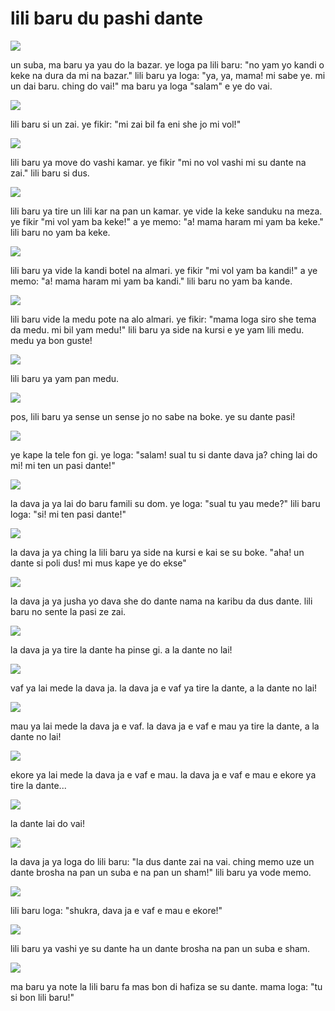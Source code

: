 # lili baru du pashi dante

![](http://www.pandunia.info/grafe/urse_dante/urse_01.png)

un suba, ma baru ya yau do la bazar.
ye loga pa lili baru:
"no yam yo kandi o keke na dura da mi na bazar."
lili baru ya loga:
"ya, ya, mama! mi sabe ye. mi un dai baru. ching do vai!"
ma baru ya loga "salam" e ye do vai.

![](http://www.pandunia.info/grafe/urse_dante/urse_02.png)

lili baru si un zai. ye fikir:
"mi zai bil fa eni she jo mi vol!"

![](http://www.pandunia.info/grafe/urse_dante/urse_03.png)

lili baru ya move do vashi kamar.
ye fikir "mi no vol vashi mi su dante na zai."
lili baru si dus.

![](http://www.pandunia.info/grafe/urse_dante/urse_04.png)

lili baru ya tire un lili kar na pan un kamar.
ye vide la keke sanduku na meza.
ye fikir "mi vol yam ba keke!"
a ye memo: "a! mama haram mi yam ba keke."
lili baru no yam ba keke.

![](http://www.pandunia.info/grafe/urse_dante/urse_05.png)

lili baru ya vide la kandi botel na almari.
ye fikir "mi vol yam ba kandi!"
a ye memo: "a! mama haram mi yam ba kandi."
lili baru no yam ba kande.

![](http://www.pandunia.info/grafe/urse_dante/urse_06.png)

lili baru vide la medu pote na alo almari.
ye fikir:
"mama loga siro she tema da medu. mi bil yam medu!"
lili baru ya side na kursi e ye yam lili medu.
medu ya bon guste!

![](http://www.pandunia.info/grafe/urse_dante/urse_07.png)

lili baru ya yam pan medu.

![](http://www.pandunia.info/grafe/urse_dante/urse_08.png)

pos, lili baru ya sense un sense jo no sabe na boke.
ye su dante pasi!

![](http://www.pandunia.info/grafe/urse_dante/urse_09.png)

ye kape la tele fon gi.
ye loga: "salam! sual tu si dante dava ja? ching lai do mi! mi ten un pasi dante!"

![](http://www.pandunia.info/grafe/urse_dante/urse_10.png)

la dava ja ya lai do baru famili su dom.
ye loga: "sual tu yau mede?"
lili baru loga: "si! mi ten pasi dante!"

![](http://www.pandunia.info/grafe/urse_dante/urse_11.png)

la dava ja ya ching la lili baru ya side na kursi e kai se su boke.
"aha! un dante si poli dus! mi mus kape ye do ekse"

![](http://www.pandunia.info/grafe/urse_dante/urse_12.png)

la dava ja ya jusha yo dava she do dante nama na karibu da dus dante.
lili baru no sente la pasi ze zai.

![](http://www.pandunia.info/grafe/urse_dante/urse_13.png)

la dava ja ya tire la dante ha pinse gi.
a la dante no lai!

![](http://www.pandunia.info/grafe/urse_dante/urse_14.png)

vaf ya lai mede la dava ja.
la dava ja e vaf ya tire la dante, a la dante no lai!

![](http://www.pandunia.info/grafe/urse_dante/urse_15.png)

mau ya lai mede la dava ja e vaf.
la dava ja e vaf e mau ya tire la dante, a la dante no lai!

![](http://www.pandunia.info/grafe/urse_dante/urse_16.png)

ekore ya lai mede la dava ja e vaf e mau.
la dava ja e vaf e mau e ekore ya tire la dante...

![](http://www.pandunia.info/grafe/urse_dante/urse_17.png)

la dante lai do vai!

![](http://www.pandunia.info/grafe/urse_dante/urse_18.png)

la dava ja ya loga do lili baru:
"la dus dante zai na vai.
ching memo uze un dante brosha na pan un suba e na pan un sham!"
lili baru ya vode memo.

![](http://www.pandunia.info/grafe/urse_dante/urse_19.png)

lili baru loga: "shukra, dava ja e vaf e mau e ekore!"

![](http://www.pandunia.info/grafe/urse_dante/urse_20.png)

lili baru ya vashi ye su dante ha un dante brosha na pan un suba e sham.

![](http://www.pandunia.info/grafe/urse_dante/urse_21.png)

ma baru ya note la lili baru fa mas bon di hafiza se su dante.
mama loga: "tu si bon lili baru!"

